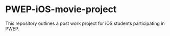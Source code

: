 # PWEP-iOS-movie-project
This repository outlines a post work project for iOS students participating in PWEP.
